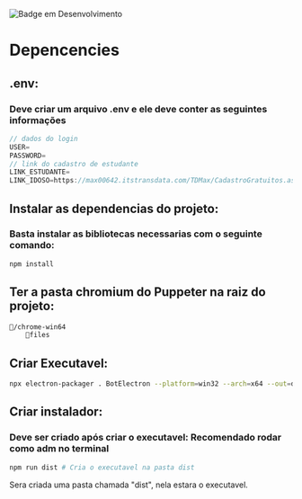 ![Badge em Desenvolvimento](http://img.shields.io/static/v1?label=STATUS&message=EM%20DESENVOLVIMENTO&color=GREEN&style=for-the-badge)

# Depencencies

## .env:
### Deve criar um arquivo .env e ele deve conter as seguintes informações
```javascript
// dados do login
USER=
PASSWORD=
// link do cadastro de estudante
LINK_ESTUDANTE=
LINK_IDOSO=https://max00642.itstransdata.com/TDMax/CadastroGratuitos.aspx
```

## Instalar as dependencias do projeto:
### Basta instalar as bibliotecas necessarias com o seguinte comando:
```javascript
npm install
```

## Ter a pasta chromium do Puppeter na raiz do projeto:
```bash
📁/chrome-win64
    📝files
```

## Criar Executavel:
```bash
npx electron-packager . BotElectron --platform=win32 --arch=x64 --out=dist --overwrite
```
## Criar instalador:
### Deve ser criado após criar o executavel: Recomendado rodar como adm no terminal
```bash 
npm run dist # Cria o executavel na pasta dist
```
Sera criada uma pasta chamada "dist", nela estara o executavel.